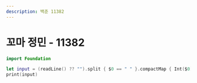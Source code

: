 ```yaml
---
description: 백준 11382
---
```


# 꼬마 정민 - 11382



```swift
import Foundation

let input = (readLine() ?? "").split { $0 == " " }.compactMap { Int($0) }.reduce(0, +)
print(input)
```
